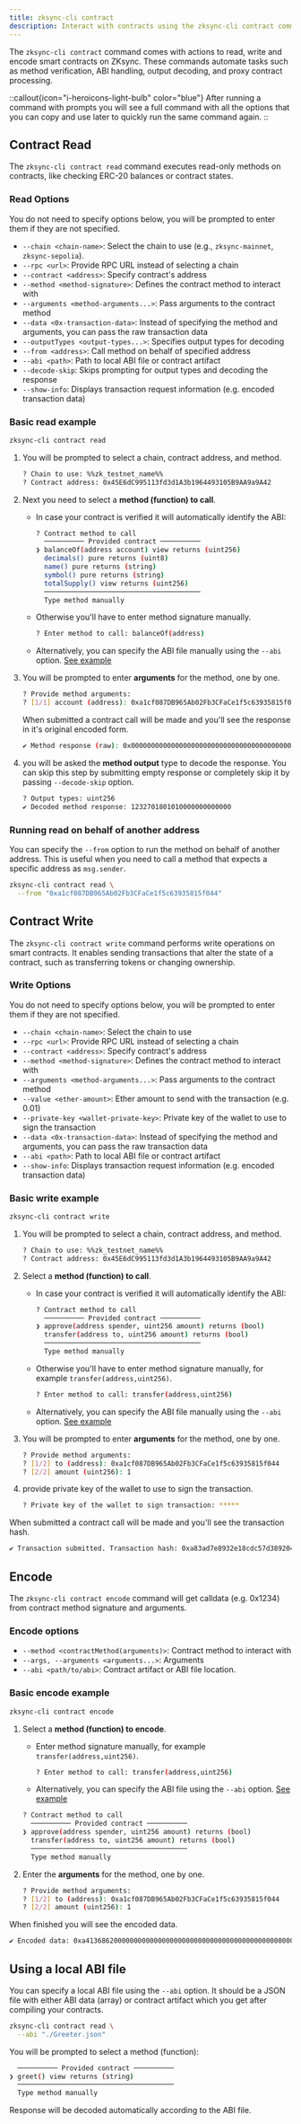 ```yaml
---
title: zksync-cli contract
description: Interact with contracts using the zksync-cli contract command.
---
```


The `zksync-cli contract` command comes with actions to read, write and encode smart contracts on ZKsync.
These commands automate tasks such as method verification, ABI handling, output decoding, and proxy contract processing.

::callout{icon="i-heroicons-light-bulb" color="blue"}
After running a command with prompts you will see a full command with all the options that you can copy
and use later to quickly run the same command again.
::

## Contract Read

The `zksync-cli contract read` command executes read-only methods on contracts, like checking ERC-20 balances or contract states.

### Read Options

You do not need to specify options below, you will be prompted to enter them if they are not specified.

- `--chain <chain-name>`: Select the chain to use (e.g., `zksync-mainnet`, `zksync-sepolia`).
- `--rpc <url>`: Provide RPC URL instead of selecting a chain
- `--contract <address>`: Specify contract's address
- `--method <method-signature>`: Defines the contract method to interact with
- `--arguments <method-arguments...>`: Pass arguments to the contract method
- `--data <0x-transaction-data>`: Instead of specifying the method and arguments, you can pass the raw transaction data
- `--outputTypes <output-types...>`: Specifies output types for decoding
- `--from <address>`: Call method on behalf of specified address
- `--abi <path>`: Path to local ABI file or contract artifact
- `--decode-skip`: Skips prompting for output types and decoding the response
- `--show-info`: Displays transaction request information (e.g. encoded transaction data)

### Basic read example

```bash
zksync-cli contract read
```

1. You will be prompted to select a chain, contract address, and method.

    ```bash
    ? Chain to use: %%zk_testnet_name%%
    ? Contract address: 0x45E6dC995113fd3d1A3b1964493105B9AA9a9A42
    ```

1. Next you need to select a **method (function) to call**.

    - In case your contract is verified it will automatically identify the ABI:

      ```bash
      ? Contract method to call
        ────────── Provided contract ──────────
      ❯ balanceOf(address account) view returns (uint256)
        decimals() pure returns (uint8)
        name() pure returns (string)
        symbol() pure returns (string)
        totalSupply() view returns (uint256)
        ───────────────────────────────────────
        Type method manually
      ```

    - Otherwise you'll have to enter method signature manually.

      ```bash
      ? Enter method to call: balanceOf(address)
      ```

    - Alternatively, you can specify the ABI file manually using the `--abi` option. [See example](#using-a-local-abi-file)

1. You will be prompted to enter **arguments** for the method, one by one.

    ```bash
    ? Provide method arguments:
    ? [1/1] account (address): 0xa1cf087DB965Ab02Fb3CFaCe1f5c63935815f044
    ```

    When submitted a contract call will be made and you'll see the response in it's original encoded form.

    ```bash
    ✔ Method response (raw): 0x000000000000000000000000000000000000000000010508e606548a9e5d2000
    ```

1. you will be asked the **method output** type to decode the response.
You can skip this step by submitting empty response or completely skip it by passing `--decode-skip` option.

    ```bash
    ? Output types: uint256
    ✔ Decoded method response: 1232701801010000000000000
    ```

### Running read on behalf of another address

You can specify the `--from` option to run the method on behalf of another address.
This is useful when you need to call a method that expects a specific address as `msg.sender`.

```bash
zksync-cli contract read \
  --from "0xa1cf087DB965Ab02Fb3CFaCe1f5c63935815f044"
```

## Contract Write

The `zksync-cli contract write` command performs write operations on smart contracts.
It enables sending transactions that alter the state of a contract, such as transferring tokens or changing ownership.

### Write Options

You do not need to specify options below, you will be prompted to enter them if they are not specified.

- `--chain <chain-name>`: Select the chain to use
- `--rpc <url>`: Provide RPC URL instead of selecting a chain
- `--contract <address>`: Specify contract's address
- `--method <method-signature>`: Defines the contract method to interact with
- `--arguments <method-arguments...>`: Pass arguments to the contract method
- `--value <ether-amount>`: Ether amount to send with the transaction (e.g. 0.01)
- `--private-key <wallet-private-key>`: Private key of the wallet to use to sign the transaction
- `--data <0x-transaction-data>`: Instead of specifying the method and arguments, you can pass the raw transaction data
- `--abi <path>`: Path to local ABI file or contract artifact
- `--show-info`: Displays transaction request information (e.g. encoded transaction data)

### Basic write example

```bash
zksync-cli contract write
```

1. You will be prompted to select a chain, contract address, and method.

    ```bash
    ? Chain to use: %%zk_testnet_name%%
    ? Contract address: 0x45E6dC995113fd3d1A3b1964493105B9AA9a9A42
    ```

1. Select a **method (function) to call**.

    - In case your contract is verified it will automatically identify the ABI:

      ```bash
      ? Contract method to call
        ────────── Provided contract ──────────
      ❯ approve(address spender, uint256 amount) returns (bool)
        transfer(address to, uint256 amount) returns (bool)
        ───────────────────────────────────────
        Type method manually
      ```

    - Otherwise you'll have to enter method signature manually, for example `transfer(address,uint256)`.

      ```bash
      ? Enter method to call: transfer(address,uint256)
      ```

    - Alternatively, you can specify the ABI file manually using the `--abi` option. [See example](#using-a-local-abi-file)

1. You will be prompted to enter **arguments** for the method, one by one.

    ```bash
    ? Provide method arguments:
    ? [1/2] to (address): 0xa1cf087DB965Ab02Fb3CFaCe1f5c63935815f044
    ? [2/2] amount (uint256): 1
    ```

1. provide private key of the wallet to use to sign the transaction.

    ```bash
    ? Private key of the wallet to sign transaction: *****
    ```

When submitted a contract call will be made and you'll see the transaction hash.

```bash
✔ Transaction submitted. Transaction hash: 0xa83ad7e8932e18cdc57d3892040505a50d560a56fa507cabcd4180e9e5898bec
```

## Encode

The `zksync-cli contract encode` command will get calldata (e.g. 0x1234) from contract method signature and arguments.

### Encode options

- `--method <contractMethod(arguments)>`: Contract method to interact with
- `--args, --arguments <arguments...>`: Arguments
- `--abi <path/to/abi>`: Contract artifact or ABI file location.

### Basic encode example

```bash
zksync-cli contract encode
```

1. Select a **method (function) to encode**.

    - Enter method signature manually, for example `transfer(address,uint256)`.

      ```bash
      ? Enter method to call: transfer(address,uint256)
      ```

    - Alternatively, you can specify the ABI file using the `--abi` option. [See example](#using-a-local-abi-file)

    ```bash
    ? Contract method to call
      ────────── Provided contract ──────────
    ❯ approve(address spender, uint256 amount) returns (bool)
      transfer(address to, uint256 amount) returns (bool)
      ───────────────────────────────────────
      Type method manually
    ```

1. Enter the **arguments** for the method, one by one.

    ```bash
    ? Provide method arguments:
    ? [1/2] to (address): 0xa1cf087DB965Ab02Fb3CFaCe1f5c63935815f044
    ? [2/2] amount (uint256): 1
    ```

When finished you will see the encoded data.

```bash
✔ Encoded data: 0xa41368620000000000000000000000000000000000000000000000000000000000000020000000000000000000000000000000000000000000000000000000000000000c48656c6c6f20776f726c64210000000000000000000000000000000000000000
```

## Using a local ABI file

You can specify a local ABI file using the `--abi` option.
It should be a JSON file with either ABI data (array) or contract artifact which you get after compiling your contracts.

```bash
zksync-cli contract read \
  --abi "./Greeter.json"
```

You will be prompted to select a method (function):

```bash
  ────────── Provided contract ──────────
❯ greet() view returns (string)
  ───────────────────────────────────────
  Type method manually
```

Response will be decoded automatically according to the ABI file.
